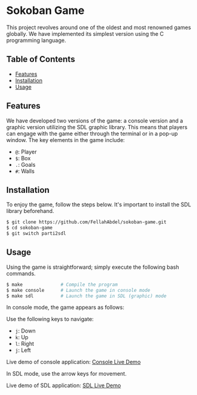 # Sokoban Game

This project revolves around one of the oldest and most renowned games globally. We have implemented its simplest version using the C programming language.

## Table of Contents

- [Features](#features)
- [Installation](#installation)
- [Usage](#usage)

## Features

We have developed two versions of the game: a console version and a graphic version utilizing the SDL graphic library. This means that players can engage with the game either through the terminal or in a pop-up window. The key elements in the game include:

- `@`: Player
- `$`: Box
- `.`: Goals
- `#`: Walls

## Installation

To enjoy the game, follow the steps below. It's important to install the SDL library beforehand.

```bash
$ git clone https://github.com/FellahAbdel/sokoban-game.git
$ cd sokoban-game
$ git switch parti2sdl
```

## Usage

Using the game is straightforward; simply execute the following bash commands.

```bash
$ make              # Compile the program
$ make console      # Launch the game in console mode
$ make sdl          # Launch the game in SDL (graphic) mode
```

In console mode, the game appears as follows:

Use the following keys to navigate:

- `j`: Down
- `k`: Up
- `l`: Right
- `j`: Left

Live demo of console application:
[Console Live Demo](./console-demo.webm)

In SDL mode, use the arrow keys for movement.

Live demo of SDL application:
[SDL Live Demo](./sdl-demo.webm)
